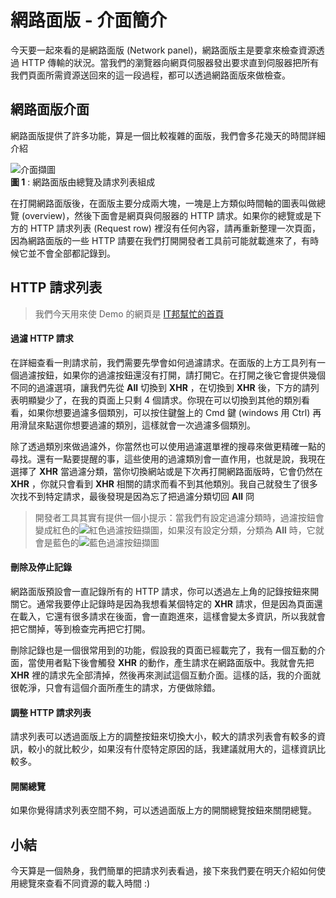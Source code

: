 # 網路面版 - 介面簡介
今天要一起來看的是網路面版 (Network panel)，網路面版主是要拿來檢查資源透過 HTTP 傳輸的狀況。當我們的瀏覽器向網頁伺服器發出要求直到伺服器把所有我們頁面所需資源送回來的這一段過程，都可以透過網路面版來做檢查。

## 網路面版介面
網路面版提供了許多功能，算是一個比較複雜的面版，我們會多花幾天的時間詳細介紹

![介面擷圖](https://www.dropbox.com/s/mwli4uxhzi63url/interface.jpg?raw=1)  
**圖 1** : 網路面版由總覽及請求列表組成 

在打開網路面版後，在面版主要分成兩大塊，一塊是上方類似時間軸的圖表叫做總覽 (overview)，然後下面會是網頁與伺服器的 HTTP 請求。如果你的總覽或是下方的 HTTP 請求列表 (Request row) 裡沒有任何內容，請再重新整理一次頁面，因為網路面版的一些 HTTP 請要在我們打開開發者工具前可能就載進來了，有時候它並不會全部都記錄到。

## HTTP 請求列表
> 我們今天用來使 Demo 的網頁是 [IT邦幫忙的首頁](https://ithelp.ithome.com.tw/)

#### 過濾 HTTP 請求
在詳細查看一則請求前，我們需要先學會如何過濾請求。在面版的上方工具列有一個過濾按鈕，如果你的過濾按鈕還沒有打開，請打開它。在打開之後它會提供幾個不同的過濾選項，讓我們先從 **All** 切換到 **XHR** ，在切換到 **XHR** 後，下方的請列表明顯變少了，在我的頁面上只剩 4 個請求。你現在可以切換到其他的類別看看，如果你想要過濾多個類別，可以按住鍵盤上的 Cmd 鍵 (windows 用 Ctrl) 再用滑鼠來點選你想要過濾的類別，這樣就會一次過濾多個類別。

除了透過類別來做過濾外，你當然也可以使用過濾選單裡的搜尋來做更精確一點的尋找。還有一點要提醒的事，這些使用的過濾類別會一直作用，也就是說，我現在選擇了 **XHR** 當過濾分類，當你切換網站或是下次再打開網路面版時，它會仍然在 **XHR** ，你就只會看到 **XHR** 相關的請求而看不到其他類別。我自己就發生了很多次找不到特定請求，最後發現是因為忘了把過濾分類切回 **All** 冏

> 開發者工具其實有提供一個小提示：當我們有設定過濾分類時，過濾按鈕會變成紅色的![紅色過濾按鈕擷圖]()，如果沒有設定分類，分類為 **All** 時，它就會是藍色的![藍色過濾按鈕擷圖]()

#### 刪除及停止記錄
網路面版預設會一直記錄所有的 HTTP 請求，你可以透過左上角的記錄按鈕來開關它。通常我要停止記錄時是因為我想看某個特定的 **XHR** 請求，但是因為頁面還在載入，它還有很多請求在後面，會一直跑進來，這樣會變太多資訊，所以我就會把它關掉，等到檢查完再把它打開。

刪除記錄也是一個很常用到的功能，假設我的頁面已經載完了，我有一個互動的介面，當使用者點下後會觸發 **XHR** 的動作，產生請求在網路面版中。我就會先把 **XHR** 裡的請求先全部清掉，然後再來測試這個互動介面。這樣的話，我的介面就很乾淨，只會有這個介面所產生的請求，方便做除錯。

#### 調整 HTTP 請求列表
請求列表可以透過面版上方的調整按鈕來切換大小，較大的請求列表會有較多的資訊，較小的就比較少，如果沒有什麼特定原因的話，我建議就用大的，這樣資訊比較多。

#### 開關總覽
如果你覺得請求列表空間不夠，可以透過面版上方的開關總覽按鈕來關閉總覽。


## 小結
今天算是一個熱身，我們簡單的把請求列表看過，接下來我們要在明天介紹如何使用總覽來查看不同資源的載入時間 :)
